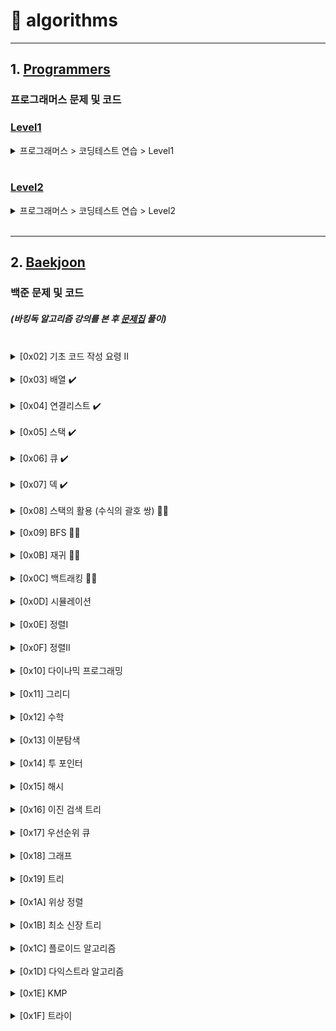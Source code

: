 # :runner: algorithms
<hr />

## 1. [Programmers](./Programmers)
### 프로그래머스 문제 및 코드

### [Level1](./Programmers/Level1)

<details>
<summary>프로그래머스 > 코딩테스트 연습 > Level1</summary>

* <완주하지 못한 선수> - [문제](https://programmers.co.kr/learn/courses/30/lessons/42576) | [코드1(Java)](./Programmers/Level1/완주하지못한선수/Solution.java) | [코드2(C++)](./Programmers/Level1/완주하지못한선수/Solution2.cpp)
* <가운데 글자 가져오기> - [문제](https://programmers.co.kr/learn/courses/30/lessons/12903) | [코드](./Programmers/Level1/가운데글자가져오기/Solution.java)
* <[1차] 비밀지도> - [문제](https://programmers.co.kr/learn/courses/30/lessons/17681) | [코드](./Programmers/Level1/비밀지도/Solution.java)
* <K번째수> - [문제](https://programmers.co.kr/learn/courses/30/lessons/42748) | [코드](./Programmers/Level1/K번째수/Solution.java)
* <두 개 뽑아서 더하기> - [문제](https://programmers.co.kr/learn/courses/30/lessons/68644) | [코드](./Programmers/Level1/두개뽑아서더하기/Solution.java)
* <모의고사> - [문제](https://programmers.co.kr/learn/courses/30/lessons/42840) | [코드](./Programmers/Level1/모의고사/Solution.java)
* <체육복> - [문제](https://programmers.co.kr/learn/courses/30/lessons/42862) | [코드](./Programmers/Level1/체육복/Solution.java)
* <2016년> - [문제](https://programmers.co.kr/learn/courses/30/lessons/12901) | [코드](./Programmers/Level1/2016년/Solution.java)
* <3진법 뒤집기> - [문제](https://programmers.co.kr/learn/courses/30/lessons/68935) | [코드](./Programmers/Level1/3진법뒤집기/Solution.java)
* <같은 숫자는 싫어> - [문제](https://programmers.co.kr/learn/courses/30/lessons/12906) | [코드](./Programmers/Level1/같은숫자는싫어/Solution.java)
* <나누어 떨어지는 숫자 배열> - [문제](https://programmers.co.kr/learn/courses/30/lessons/12910) | [코드](./Programmers/Level1/나누어떨어지는숫자배열/Solution.java)
* <두 정수 사이의 합> - [문제](https://programmers.co.kr/learn/courses/30/lessons/12912) | [코드](./Programmers/Level1/두정수사이의합/Solution.java)
* <문자열 내 마음대로 정렬하기> - [문제](https://programmers.co.kr/learn/courses/30/lessons/12915) | [코드](./Programmers/Level1/문자열내마음대로정렬하기/Solution.java)
* <문자열 내 p와 y의 개수> - [문제](https://programmers.co.kr/learn/courses/30/lessons/12916) | [코드](./Programmers/Level1/문자열내p와y의개수/Solution.java)
* <폰켓몬> - [문제](https://programmers.co.kr/learn/courses/30/lessons/1845) | [코드](./Programmers/Level1/폰켓몬/Solution.java)
* <문자열 내림차순으로 배치하기> - [문제](https://programmers.co.kr/learn/courses/30/lessons/12917) | [코드](./Programmers/Level1/문자열내림차순으로배치하기/Solution.java)
* <문자열 다루기 기본> - [문제](https://programmers.co.kr/learn/courses/30/lessons/12918) | [코드](./Programmers/Level1/문자열다루기기본/Solution.java)
* <소수 찾기> - [문제](https://programmers.co.kr/learn/courses/30/lessons/12921) | [코드](./Programmers/Level1/소수찾기/Solution.java) + ([에라토스테네스의 체](https://ko.wikipedia.org/wiki/%EC%97%90%EB%9D%BC%ED%86%A0%EC%8A%A4%ED%85%8C%EB%84%A4%EC%8A%A4%EC%9D%98_%EC%B2%B4))
* <수박수박수박수박수박수?> - [문제](https://programmers.co.kr/learn/courses/30/lessons/12922) | [코드](./Programmers/Level1/수박수박수박수박수박수/Solution.java)
* <문자열을 정수로 바꾸기> - [문제](https://programmers.co.kr/learn/courses/30/lessons/12925) | [코드](./Programmers/Level1/문자열을정수로바꾸기/Solution.java)
* <내적> - [문제](https://programmers.co.kr/learn/courses/30/lessons/70128) | [코드](./Programmers/Level1/내적/Solution.java)
* <시저 암호> - [문제](https://programmers.co.kr/learn/courses/30/lessons/12926) | [코드](./Programmers/Level1/시저암호/Solution.java)
* <약수의 합> - [문제](https://programmers.co.kr/learn/courses/30/lessons/12928) | [코드](./Programmers/Level1/약수의합/Solution.java)
* <이상한 문자 만들기> - [문제](https://programmers.co.kr/learn/courses/30/lessons/12930) | [코드](./Programmers/Level1/이상한문자만들기/Solution.java)
* <자릿수 더하기> - [문제](https://programmers.co.kr/learn/courses/30/lessons/12931) | [코드](./Programmers/Level1/자릿수더하기/Solution.java)
* <자연수 뒤집어 배열로 만들기> - [문제](https://programmers.co.kr/learn/courses/30/lessons/12932) | [코드](./Programmers/Level1/자연수뒤집어배열로만들기/Solution.java)
* <정수 내림차순으로 배치하기> - [문제](https://programmers.co.kr/learn/courses/30/lessons/12933) | [코드](./Programmers/Level1/정수내림차순으로배치하기/Solution.java)
* <정수 제곱근 판별> - [문제](https://programmers.co.kr/learn/courses/30/lessons/12934) | [코드](./Programmers/Level1/정수제곱근판별/Solution.java)
* <제일 작은 수 제거하기> - [문제](https://programmers.co.kr/learn/courses/30/lessons/12935) | [코드](./Programmers/Level1/제일작은수제거하기/Solution.java)
* <짝수와 홀수> - [문제](https://programmers.co.kr/learn/courses/30/lessons/12937) | [코드](./Programmers/Level1/짝수와홀수/Solution.java)
* <최대공약수와 최소공배수> - [문제](https://programmers.co.kr/learn/courses/30/lessons/12940) | [코드](./Programmers/Level1/최대공약수와최소공배수/Solution.java) + ([유클리드 호제법](https://namu.wiki/w/%EC%9C%A0%ED%81%B4%EB%A6%AC%EB%93%9C%20%ED%98%B8%EC%A0%9C%EB%B2%95))
* <콜라츠 추측> - [문제](https://programmers.co.kr/learn/courses/30/lessons/12943) | [코드](./Programmers/Level1/콜라츠추측/Solution.java)
* <평균 구하기> - [문제](https://programmers.co.kr/learn/courses/30/lessons/12944) | [코드](./Programmers/Level1/평균구하기/Solution.java)
* <하샤드 수> - [문제](https://programmers.co.kr/learn/courses/30/lessons/12947) | [코드](./Programmers/Level1/하샤드수/Solution.java)
* <핸드폰 번호 가리기> - [문제](https://programmers.co.kr/learn/courses/30/lessons/12948) | [코드](./Programmers/Level1/핸드폰번호가리기/Solution.java)
* <키패드 누르기> - [문제](https://programmers.co.kr/learn/courses/30/lessons/67256) | [코드](./Programmers/Level1/키패드누르기/Solution.java)
* <행렬의 덧셈> - [문제](https://programmers.co.kr/learn/courses/30/lessons/12950) | [코드](./Programmers/Level1/행렬의덧셈/Solution.java)
* <x만큼 간격이 있는 n개의 숫자> - [문제](https://programmers.co.kr/learn/courses/30/lessons/12954) | [코드](./Programmers/Level1/x만큼간격이있는n개의숫자/Solution.java)
* <직사각형 별찍기> - [문제](https://programmers.co.kr/learn/courses/30/lessons/12969) | [코드](./Programmers/Level1/직사각형별찍기/Solution.java)
* <소수 만들기> - [문제](https://programmers.co.kr/learn/courses/30/lessons/12977) | [코드](./Programmers/Level1/소수만들기/Solution.java)
* <예산> - [문제](https://programmers.co.kr/learn/courses/30/lessons/12982) | [코드](./Programmers/Level1/예산/Solution.java)
* <실패율> - [문제](https://programmers.co.kr/learn/courses/30/lessons/42889) | [코드](./Programmers/Level1/실패율/Solution.java)
* <다트 게임> - [문제](https://programmers.co.kr/learn/courses/30/lessons/17682) | [코드](./Programmers/Level1/다트게임/Solution.java)
* <신규 아이디 추천> - [문제](https://programmers.co.kr/learn/courses/30/lessons/72410) | [코드](./Programmers/Level1/신규아이디추천/Solution.java)
* <음양 더하기> - [문제](https://programmers.co.kr/learn/courses/30/lessons/76501) | [코드](./Programmers/Level1/음양더하기/Solution.java)
* <숫자 문자열과 영단어> - [문제](https://programmers.co.kr/learn/courses/30/lessons/81301) | [코드](./Programmers/Level1/숫자문자열과영단어/Solution.java)
* <없는 숫자 더하기> - [문제](https://school.programmers.co.kr/learn/courses/30/lessons/86051) | [코드](./Programmers/Level1/없는숫자더하기/Solution.java)
* <신고 결과 받기> - [문제](https://school.programmers.co.kr/learn/courses/30/lessons/92334) | [코드](./Programmers/Level1/신고결과받기/Solution.java)
* <부족한 금액 계산하기> - [문제](https://school.programmers.co.kr/learn/courses/30/lessons/82612) | [코드](./Programmers/Level1/부족한금액계산하기/Solution.java)
* <로또의 최고 순위와 최저 순위> - [문제](https://school.programmers.co.kr/learn/courses/30/lessons/77484) | [코드](./Programmers/Level1/로또의최고순위와최저순위/Solution.java)

</details>

<br />

### [Level2](./Programmers/Level1)

<details>
<summary> 프로그래머스 > 코딩테스트 연습 > Level2 </summary>

* <주식가격> - [문제](https://programmers.co.kr/learn/courses/30/lessons/42584) | [코드](./Programmers/Level2/주식가격/Solution.java)
* <124 나라의 숫자> - [문제](https://programmers.co.kr/learn/courses/30/lessons/12899) | [코드](./Programmers/Level2/124나라의숫자/Solution.java)
* <스킬트리> - [문제](https://programmers.co.kr/learn/courses/30/lessons/49993) | [코드](./Programmers/Level2/스킬트리/Solution.java)
* <프린터> - [문제](https://programmers.co.kr/learn/courses/30/lessons/42587) | [코드](./Programmers/Level2/프린터/Solution.java)
* <기능개발> - [문제](https://programmers.co.kr/learn/courses/30/lessons/42586) | [코드1](./Programmers/Level2/기능개발/Solution.java) | [코드2(Use Stack)](./Programmers/Level2/기능개발/Solution2.java)
* <멀쩡한 사각형> - [문제](https://programmers.co.kr/learn/courses/30/lessons/62048) | [코드](./Programmers/Level2/멀쩡한사각형/Solution.java) + ([유클리드 호제법](https://namu.wiki/w/%EC%9C%A0%ED%81%B4%EB%A6%AC%EB%93%9C%20%ED%98%B8%EC%A0%9C%EB%B2%95))
* <다리를 지나는 트럭> - [문제](https://programmers.co.kr/learn/courses/30/lessons/42583) | [코드](./Programmers/Level2/다리를지나는트럭/Solution.java)
* <문자열 압축> - [문제](https://programmers.co.kr/learn/courses/30/lessons/60057) | [코드](./Programmers/Level2/문자열압축/Solution.java)
* <큰 수 만들기> - [문제](https://programmers.co.kr/learn/courses/30/lessons/42883) | [코드](./Programmers/Level2/큰수만들기/Solution.java)
* <최댓값과 최솟값> - [문제](https://programmers.co.kr/learn/courses/30/lessons/12939) | [코드](./Programmers/Level2/최댓값과최솟값/Solution.java)
* <카펫> - [문제](https://programmers.co.kr/learn/courses/30/lessons/42842) | [코드](./Programmers/Level2/카펫/Solution.java)
* <가장 큰 수> - [문제](https://programmers.co.kr/learn/courses/30/lessons/42746) | [코드](./Programmers/Level2/가장큰수/Solution.java)
* <구명보트> - [문제](https://programmers.co.kr/learn/courses/30/lessons/42885) | [코드](./Programmers/Level2/구명보트/Solution.java)
* <더 맵게> - [문제](https://programmers.co.kr/learn/courses/30/lessons/42626) | [코드](./Programmers/Level2/더맵게/Solution.java)
* <JadenCase 문자열 만들기> - [문제](https://programmers.co.kr/learn/courses/30/lessons/12951) | [코드](./Programmers/Level2/JadenCase문자열만들기/Solution.java)
* <N개의 최소공배수> - [문제](https://programmers.co.kr/learn/courses/30/lessons/12953) | [코드](./Programmers/Level2/N개의최소공배수/Solution.java)
* <올바른 괄호> - [문제](https://programmers.co.kr/learn/courses/30/lessons/12909) | [코드](./Programmers/Level2/올바른괄호/Solution.java)
* <최솟값 만들기> - [문제](https://programmers.co.kr/learn/courses/30/lessons/12941) | [코드](./Programmers/Level2/최솟값만들기/Solution.java)
* <H - Index> - [문제](https://programmers.co.kr/learn/courses/30/lessons/42747) | [코드](./Programmers/Level2/H-Index/Solution.java)
* <전화번호 목록> - [문제](https://programmers.co.kr/learn/courses/30/lessons/42577) | [코드](./Programmers/Level2/전화번호목록/Solution.java)
* <행렬의 곱셈> - [문제](https://programmers.co.kr/learn/courses/30/lessons/12949) | [코드](./Programmers/Level2/행렬의곱셈/Solution.java)

</details>

<br />

<hr />

## 2. [Baekjoon](./Baekjoon)
### 백준 문제 및 코드
##### (바킹독 알고리즘 강의를 본 후 [문제집](https://github.com/encrypted-def/basic-algo-lecture) 풀이)

<br />

<details>
<summary>[0x02] 기초 코드 작성 요령 II</summary>

* <10871> - [문제](https://www.acmicpc.net/problem/10871) | [코드](./Baekjoon/0x02/10871/Main.java) | [코드(Python)](./Baekjoon/0x02/10871/Solution.py)
* <1000> - [문제](https://www.acmicpc.net/problem/1000) | [코드](./Baekjoon/0x02/1000/Main.java)
* <2557> - [문제](https://www.acmicpc.net/problem/2557) | [코드](./Baekjoon/0x02/2557/Main.java)
* <10171> - [문제](https://www.acmicpc.net/problem/10171) | [코드](./Baekjoon/0x02/10171/Main.java)
* <2309> - [문제](https://www.acmicpc.net/problem/2309) | [코드](./Baekjoon/0x02/2309/Main.java) | [코드(Python)](./Baekjoon/0x02/2309/Solution.py)
* <1267> - [문제](https://www.acmicpc.net/problem/1267) | [코드](./Baekjoon/0x02/1267/Main.java)
* <15552> - [문제](https://www.acmicpc.net/problem/15552) | [코드](./Baekjoon/0x02/15552/Main.java) | [코드(Python)](./Baekjoon/0x02/15552/Solution.py)
* <2446> - [문제](https://www.acmicpc.net/problem/2446) | [코드](./Baekjoon/0x02/2446/Main.java) | [코드(Python)](./Baekjoon/0x02/2446/Solution.py)
* <2562> - [문제](https://www.acmicpc.net/problem/2562) | [코드(Python)](./Baekjoon/0x02/2562/Solution.py)

</details>
<br />

<details>
<summary>[0x03] 배열 ✔️</summary>

* <10808> - [문제](https://www.acmicpc.net/problem/10808) | [코드](./Baekjoon/0x03/10808/Main.java) | [코드(Python)](./Baekjoon/0x03/10808/Solution.py)
* <2577> - [문제](https://www.acmicpc.net/problem/2577) | [코드(Python)](./Baekjoon/0x03/2577/Solution.py)
* <1475> - [문제](https://www.acmicpc.net/problem/1475) | [코드](./Baekjoon/0x03/1475/Main.java) | [코드(Python)](./Baekjoon/0x03/1475/Solution.py)
* <3273> - [문제](https://www.acmicpc.net/problem/3273) | [코드(Python)](./Baekjoon/0x03/3273/Solution.py)
* <10807> - [문제](https://www.acmicpc.net/problem/10807) | [코드(Python)](./Baekjoon/0x03/10807/Solution.py)
* <13300> - [문제](https://www.acmicpc.net/problem/13300) | [코드](./Baekjoon/0x03/13300/Main.java) | [코드(Python)](./Baekjoon/0x03/13300/Solution.py)
* <11328> - [문제](https://www.acmicpc.net/problem/11328) | [코드](./Baekjoon/0x03/11328/Main.java) | [코드(Python)](./Baekjoon/0x03/11328/Solution.py)
* <1919> - [문제](https://www.acmicpc.net/problem/1919) | [코드](./Baekjoon/0x03/1919/Main.java) | [코드(Python)](./Baekjoon/0x03/1919/Solution.py)

</details>
<br />

<details>
<summary>[0x04] 연결리스트 ✔️</summary>

* <1406> - [문제](https://www.acmicpc.net/problem/1406) | [코드1(ListIterator)](./Baekjoon/0x04/1406/Main.java) | [코드2(Stack)](./Baekjoon/0x04/1406/Main2.java) | [코드(Python)](./Baekjoon/0x04/1406/Solution.py) | [코드2(Python)](./Baekjoon/0x04/1406/Solution2.py)
* <5397> - [문제](https://www.acmicpc.net/problem/5397) | [코드(ListIterator)](./Baekjoon/0x04/5397/Main.java) | [코드(Python)](./Baekjoon/0x04/5397/Solution.py) | [코드2(Python)](./Baekjoon/0x04/5397/Solution2.py)
* <1158> - [문제](https://www.acmicpc.net/problem/1158) | [코드](./Baekjoon/0x04/1158/Main.java) | [코드(Python)](./Baekjoon/0x04/1158/Solution.py) | [코드2(Python)](./Baekjoon/0x04/1158/Solution2.py)

</details>
<br />

<details>
<summary>[0x05] 스택 ✔️</summary>

* <10828> - [문제](https://www.acmicpc.net/problem/10828) | [코드1(Stack)](./Baekjoon/0x05/10828/Main.java) | [코드2(배열)](./Baekjoon/0x05/10828/Main2.java) | [코드3(Python)](./Baekjoon/0x05/10828/Solution.py)
* <10773> - [문제](https://www.acmicpc.net/problem/10773) | [코드(Python)](./Baekjoon/0x05/10773/Solution.py)
* <1874> - [문제](https://www.acmicpc.net/problem/1874) | [코드](./Baekjoon/0x05/1874/Main.java) | [코드(Python)](./Baekjoon/0x05/1874/Solution.py) | [코드2(Python)](./Baekjoon/0x05/1874/Solution2.py)
* <2493> - [문제](https://www.acmicpc.net/problem/2493) | [코드](./Baekjoon/0x05/2493/Main.java) | [코드(Python)](./Baekjoon/0x05/2493/Solution.py) | [코드2(Python)](./Baekjoon/0x05/2493/Solution2.py)
* <6198> - [문제](https://www.acmicpc.net/problem/6198) | [코드(Python)](./Baekjoon/0x05/6198/Solution.py)
* <17298> - [문제](https://www.acmicpc.net/problem/17298) | [코드](./Baekjoon/0x05/17298/Solution.py)
* <3015>(P) - [문제](https://www.acmicpc.net/problem/3015) | [코드](./Baekjoon/0x05/3015/Main.java)
* <6549>(P)

</details>
<br />

<details>
<summary>[0x06] 큐 ✔️</summary>

* <10845> - [문제](https://www.acmicpc.net/problem/10845) | [코드](./Baekjoon/0x06/10845/Main.java) | [코드(Python)](./Baekjoon/0x06/10845/Solution.py)
* <18258> - [문제](https://www.acmicpc.net/problem/18258) | [코드](./Baekjoon/0x06/18258/Main.java) | [코드(Python)](./Baekjoon/0x06/18258/Solution.py) | [코드2(Python)](./Baekjoon/0x06/18258/Solution2.py)
* <2164> - [문제](https://www.acmicpc.net/problem/2164) | [코드(Python)](./Baekjoon/0x06/2164/Solution.py) | [코드2(Python)](./Baekjoon/0x06/2164/Solution2.py)

</details>
<br />

<details>
<summary>[0x07] 덱 ✔️</summary>

* <10866> - [문제](https://www.acmicpc.net/problem/10866) | [코드(Python)](./Baekjoon/0x07/10866/Solution.py)
* <1021> - [문제](https://www.acmicpc.net/problem/1021) | [코드(Python)](./Baekjoon/0x07/1021/Solution.py) | [코드2(Python)](./Baekjoon/0x07/1021/Solution2.py)
* <5430> - [문제](https://www.acmicpc.net/problem/5430) | [코드(Python)](./Baekjoon/0x07/5430/Solution.py)
* <11003>(P)

</details>
<br />

<details>
<summary>[0x08] 스택의 활용 (수식의 괄호 쌍) 👊🏻</summary>

* <4949> - [문제](https://www.acmicpc.net/problem/4949) | [코드(Python)](./Baekjoon/0x08/4949/Solution.py)
* <3986> - [문제](https://www.acmicpc.net/problem/3986) | [코드(Python)](./Baekjoon/0x08/3986/Solution.py)
* <9012> - [문제](https://www.acmicpc.net/problem/9012) | [코드(Python)](./Baekjoon/0x08/9012/Solution.py) | [코드2(Python)](./Baekjoon/0x08/9012/Solution2.py)
* <10799> - [문제](https://www.acmicpc.net/problem/10799) | [코드(Python)](./Baekjoon/0x08/10799/Solution.py)
* <2504>

</details>
<br />

<details>
<summary>[0x09] BFS 👊🏻</summary>

* <1926> - [문제](https://www.acmicpc.net/problem/1926) | [코드(Python)](./Baekjoon/0x09/1926/Solution.py) | [코드2(Python)](./Baekjoon/0x09/1926/Solution2.py)
* <2178> - [문제](https://www.acmicpc.net/problem/2178) | [코드(Python)](./Baekjoon/0x09/2178/Solution.py) | [코드2(Python)](./Baekjoon/0x09/2178/Solution2.py)
* <7576> - [문제](https://www.acmicpc.net/problem/7576) | [코드(Python)](./Baekjoon/0x09/7576/Solution.py) | [코드2(Python)](./Baekjoon/0x09/7576/Solution2.py)
* <4179> - [문제](https://www.acmicpc.net/problem/4179) | [코드(Python)](./Baekjoon/0x09/4179/Solution.py) | [코드2(Python)](./Baekjoon/0x09/4179/Solution2.py)
* <1697> - [문제](https://www.acmicpc.net/problem/1697) | [코드(Python)](./Baekjoon/0x09/1697/Solution.py)
* <1012> - [문제](https://www.acmicpc.net/problem/1012) | [코드(Python)](./Baekjoon/0x09/1012/Solution.py)
* <10026> - [문제](https://www.acmicpc.net/problem/10026) | [코드(Python)](./Baekjoon/0x09/10026/Solution.py) | [코드2(Python)](./Baekjoon/0x09/10026/Solution2.py)
* <7569> - [문제](https://www.acmicpc.net/problem/7569) | [코드(Python)](./Baekjoon/0x09/7569/Solution.py) | [코드2(Python)](./Baekjoon/0x09/7569/Solution2.py) | [코드3(Python)](./Baekjoon/0x09/7569/Solution3.py)
* <7562> - [문제](https://www.acmicpc.net/problem/7562) | [코드(Python)](./Baekjoon/0x09/7562/Solution.py)
* <5427> - [문제](https://www.acmicpc.net/problem/5427) | [코드(Python)](./Baekjoon/0x09/5427/Solution.py)
* <2583> - [문제](https://www.acmicpc.net/problem/2583) | [코드(Python)](./Baekjoon/0x09/2583/Solution.py)
* <2667> - [문제](https://www.acmicpc.net/problem/2667) | [코드(Python)](./Baekjoon/0x09/2667/Solution.py)
* <5014> - [문제](https://www.acmicpc.net/problem/5014) | [코드(Python)](./Baekjoon/0x09/5014/Solution.py)
* <2468> - [문제](https://www.acmicpc.net/problem/2468) | [코드(Python)](./Baekjoon/0x09/2468/Solution.py)
* <6593> - [문제](https://www.acmicpc.net/problem/6593) | [코드(Python)](./Baekjoon/0x09/6593/Solution.py)
* <2206> - [문제](https://www.acmicpc.net/problem/2206) | [코드(Python)](./Baekjoon/0x09/2206/Solution.py)
* <9466> - [문제](https://www.acmicpc.net/problem/9466) | [코드(Python)](./Baekjoon/0x09/9466/Solution.py)
* <2573> - [문제](https://www.acmicpc.net/problem/2573) | [코드(Python)](./Baekjoon/0x09/2573/Solution.py)

</details>
<br />

<details>
<summary>[0x0B] 재귀 👊🏻</summary>

* <1629> - [문제](https://www.acmicpc.net/problem/1629) | [코드(Python)](./Baekjoon/0x0B/1629/Solution.py) | [코드2(Python)](./Baekjoon/0x0B/1629/Solution2.py)
* <1074> - [문제](https://www.acmicpc.net/problem/1074) | [코드(Python)](./Baekjoon/0x0B/1074/Solution.py)
* <17478> - [문제](https://www.acmicpc.net/problem/17478) | [코드(Python)](./Baekjoon/0x0B/17478/Solution.py)
* <11729> - [문제](https://www.acmicpc.net/problem/11729) | [코드(Python)](./Baekjoon/0x0B/11729/Solution.py)
* <1780> - [문제](https://www.acmicpc.net/problem/1780) | [코드(Python)](./Baekjoon/0x0B/1780/Solution.py) | [코드2(Python)](./Baekjoon/0x0B/1780/Solution2.py)
* <2630> - [문제](https://www.acmicpc.net/problem/2630) | [코드(Python)](./Baekjoon/0x0B/2630/Solution.py) | [코드2(Python)](./Baekjoon/0x0B/2630/Solution2.py)
* <1992> - [문제](https://www.acmicpc.net/problem/1992) | [코드(Python)](./Baekjoon/0x0B/1992/Solution.py) | [코드2(Python)](./Baekjoon/0x0B/1992/Solution2.py)
* <2447> - [문제](https://www.acmicpc.net/problem/2447) | [코드(Python)](./Baekjoon/0x0B/2447/Solution.py)
* <2448> - [문제](https://www.acmicpc.net/problem/2448) | [코드(Python)](./Baekjoon/0x0B/2448/Solution.py)
* <14956>

</details>
<br />

<details>
<summary>[0x0C] 백트래킹 👊🏻</summary>

* <15649> - [문제](https://www.acmicpc.net/problem/15649) | [코드(Python)](./Baekjoon/0x0C/15649/Solution.py) | [코드2(Python)](./Baekjoon/0x0C/15649/Solution2.py)
* <9663> - [문제](https://www.acmicpc.net/problem/9663) | [코드(Python)](./Baekjoon/0x0C/9663/Solution.py) | [코드2(Python)](./Baekjoon/0x0C/9663/Solution2.py)
* <1182> - [문제](https://www.acmicpc.net/problem/1182) | [코드(Python)](./Baekjoon/0x0C/1182/Solution.py) | [코드2(Python)](./Baekjoon/0x0C/1182/Solution2.py)
* <15650> - [문제](https://www.acmicpc.net/problem/15650) | [코드(Python)](./Baekjoon/0x0C/15650/Solution.py) | [코드2(Python)](./Baekjoon/0x0C/15650/Solution2.py)
* <15651> - [문제](https://www.acmicpc.net/problem/15651) | [코드(Python)](./Baekjoon/0x0C/15651/Solution.py) | [코드2(Python)](./Baekjoon/0x0C/15651/Solution2.py)
* <15652> - [문제](https://www.acmicpc.net/problem/15652) | [코드(Python)](./Baekjoon/0x0C/15652/Solution.py)
* <15654> - [문제](https://www.acmicpc.net/problem/15654) | [코드(Python)](./Baekjoon/0x0C/15654/Solution.py)
* <15655> - [문제](https://www.acmicpc.net/problem/15655) | [코드(Python)](./Baekjoon/0x0C/15655/Solution.py)
* <15656> - [문제](https://www.acmicpc.net/problem/15656) | [코드(Python)](./Baekjoon/0x0C/15656/Solution.py)
* <15657> - [문제](https://www.acmicpc.net/problem/15657) | [코드(Python)](./Baekjoon/0x0C/15657/Solution.py)
* <15663> - [문제](https://www.acmicpc.net/problem/15663) | [코드(Python)](./Baekjoon/0x0C/15663/Solution.py)
* <15664> - [문제](https://www.acmicpc.net/problem/15664) | [코드(Python)](./Baekjoon/0x0C/15664/Solution.py)
* <15665> - [문제](https://www.acmicpc.net/problem/15665) | [코드(Python)](./Baekjoon/0x0C/15665/Solution.py)
* <15666> - [문제](https://www.acmicpc.net/problem/15666) | [코드(Python)](./Baekjoon/0x0C/15666/Solution.py)
* <6603> - [문제](https://www.acmicpc.net/problem/6603) | [코드(Python)](./Baekjoon/0x0C/6603/Solution.py)
* <1759> - [문제](https://www.acmicpc.net/problem/1759) | [코드(Python)](./Baekjoon/0x0C/1759/Solution.py)
* <1941>
* <16987> - [문제](https://www.acmicpc.net/problem/16987) | [코드(Python)](./Baekjoon/0x0C/16987/Solution.py)
* <18809>
* <1799> - [문제](https://www.acmicpc.net/problem/1799) | [코드(Python)](./Baekjoon/0x0C/1799/Solution.py)

</details>
<br />

<details>
<summary>[0x0D] 시뮬레이션</summary>

* <15683> - [문제](https://www.acmicpc.net/problem/15683) | [코드(Python)](./Baekjoon/0x0D/15683/Solution.py)
* <18808> - [문제](https://www.acmicpc.net/problem/18808) | [코드(Python)](./Baekjoon/0x0D/18808/Solution.py)
* <15686> - [문제](https://www.acmicpc.net/problem/15686) | [코드(Python)](./Baekjoon/0x0D/15686/Solution.py)
* <13335> - [문제](https://www.acmicpc.net/problem/13335) | [코드(Python)](./Baekjoon/0x0D/13335/Solution.py)

</details>
<br />

<details>
<summary>[0x0E] 정렬I</summary>

* <2750> - [문제](https://www.acmicpc.net/problem/2750) | [코드(Python)](./Baekjoon/0x0E/2750/Solution.py)
* <15688> - [문제](https://www.acmicpc.net/problem/15688) | [코드(Python)](./Baekjoon/0x0E/15688/Solution.py)
* <10814> - [문제](https://www.acmicpc.net/problem/10814) | [코드(Python)](./Baekjoon/0x0E/10814/Solution.py)
* <11651> - [문제](https://www.acmicpc.net/problem/11651) | [코드(Python)](./Baekjoon/0x0E/11651/Solution.py)

</details>
<br />

<details>
<summary>[0x0F] 정렬II</summary>

* <1431> - [문제](https://www.acmicpc.net/problem/1431) | [코드(Python)](./Baekjoon/0x0F/1431/Solution.py)
* <11652> - [문제](https://www.acmicpc.net/problem/11652) | [코드(Python)](./Baekjoon/0x0F/11652/Solution.py)
* <2910> - [문제](https://www.acmicpc.net/problem/2910) | [코드(Python)](./Baekjoon/0x0F/2910/Solution.py)
* <7795> - [문제](https://www.acmicpc.net/problem/7795) | [코드(Python)](./Baekjoon/0x0F/7795/Solution.py)

</details>
<br />

<details>
<summary>[0x10] 다이나믹 프로그래밍</summary>

* <1463> - [문제](https://www.acmicpc.net/problem/1463) | [코드(Python)](./Baekjoon/0x10/1463/Solution.py)
* <9095> - [문제](https://www.acmicpc.net/problem/9095) | [코드(Python)](./Baekjoon/0x10/9095/Solution.py)
* <1149> - [문제](https://www.acmicpc.net/problem/1149) | [코드(Python)](./Baekjoon/0x10/1149/Solution.py)
* <1932> - [문제](https://www.acmicpc.net/problem/1932) | [코드(Python)](./Baekjoon/0x10/1932/Solution.py)
* <11727> - [문제](https://www.acmicpc.net/problem/11727) | [코드(Python)](./Baekjoon/0x10/11727/Solution.py)
* <14501> - [문제](https://www.acmicpc.net/problem/14501) | [코드(Python)](./Baekjoon/0x10/14501/Solution.py)

</details>
<br />

<details>
<summary>[0x11] 그리디</summary>

* <11047> - [문제](https://www.acmicpc.net/problem/11047) | [코드(Python)](./Baekjoon/0x11/11047/Solution.py)
* <1931> - [문제](https://www.acmicpc.net/problem/1931) | [코드(Python)](./Baekjoon/0x11/1931/Solution.py)
* <2217> - [문제](https://www.acmicpc.net/problem/2217) | [코드(Python)](./Baekjoon/0x11/2217/Solution.py)
* <1026> - [문제](https://www.acmicpc.net/problem/1026) | [코드(Python)](./Baekjoon/0x11/1026/Solution.py)
* <11399> - [문제](https://www.acmicpc.net/problem/11399) | [코드(Python)](./Baekjoon/0x11/11399/Solution.py)

</details>
<br />

<details>
<summary>[0x12] 수학</summary>

* <1978> - [문제](https://www.acmicpc.net/problem/1978) | [코드(Python)](./Baekjoon/0x12/1978/Solution.py)
* <1929> - [문제](https://www.acmicpc.net/problem/1929) | [코드(Python)](./Baekjoon/0x12/1929/Solution.py)
* <11653> - [문제](https://www.acmicpc.net/problem/11653) | [코드(Python)](./Baekjoon/0x12/11653/Solution.py)
* <11050> - [문제](https://www.acmicpc.net/problem/11050) | [코드(Python)](./Baekjoon/0x12/11050/Solution.py)
* <15894> - [문제](https://www.acmicpc.net/problem/15894) | [코드(Python)](./Baekjoon/0x12/15894/Solution.py)
* <4796> - [문제](https://www.acmicpc.net/problem/4796) | [코드(Python)](./Baekjoon/0x12/4796/Solution.py)

</details>
<br />

<details>
<summary>[0x13] 이분탐색</summary>

* <1920> - [문제](https://www.acmicpc.net/problem/1920) | [코드(Python)](./Baekjoon/0x13/1920/Solution.py)
* <10816> - [문제](https://www.acmicpc.net/problem/10816) | [코드(Python)](./Baekjoon/0x13/10816/Solution.py)
* <18870> - [문제](https://www.acmicpc.net/problem/18870) | [코드(Python)](./Baekjoon/0x13/18870/Solution.py)
* <10815> - [문제](https://www.acmicpc.net/problem/10815) | [코드(Python)](./Baekjoon/0x13/10815/Solution.py)

</details>
<br />

<details>
<summary>[0x14] 투 포인터</summary>

* <2230> - [문제](https://www.acmicpc.net/problem/2230) | [코드(Python)](./Baekjoon/0x14/2230/Solution.py)
* <1806> - [문제](https://www.acmicpc.net/problem/1806) | [코드(Python)](./Baekjoon/0x14/1806/Solution.py)
* <1644> - [문제](https://www.acmicpc.net/problem/1644) | [코드(Python)](./Baekjoon/0x14/1644/Solution.py)
* <2003> - [문제](https://www.acmicpc.net/problem/2003) | [코드(Python)](./Baekjoon/0x14/2003/Solution.py)

</details>
<br />

<details>
<summary>[0x15] 해시</summary>

* <7785> - [문제](https://www.acmicpc.net/problem/7785) | [코드(Python)](./Baekjoon/0x15/7785/Solution.py)
* <1620> - [문제](https://www.acmicpc.net/problem/1620) | [코드(Python)](./Baekjoon/0x15/1620/Solution.py)
* <13414> - [문제](https://www.acmicpc.net/problem/13414) | [코드(Python)](./Baekjoon/0x15/13414/Solution.py)
* <17219> - [문제](https://www.acmicpc.net/problem/17219) | [코드(Python)](./Baekjoon/0x15/17219/Solution.py)
* <9375> - [문제](https://www.acmicpc.net/problem/9375) | [코드(Python)](./Baekjoon/0x15/9375/Solution.py)

</details>
<br />

<details>
<summary>[0x16] 이진 검색 트리</summary>

* <7662> - [문제](https://www.acmicpc.net/problem/7662) | [코드(Python)](./Baekjoon/0x16/7662/Solution.py)
* <1202> - [문제](https://www.acmicpc.net/problem/1202) | [코드(Python)](./Baekjoon/0x16/1202/Solution.py)
* <21939> - [문제](https://www.acmicpc.net/problem/21939) | [코드(Python)](./Baekjoon/0x16/21939/Solution.py)

</details>
<br />

<details>
<summary>[0x17] 우선순위 큐</summary>

* <11286> - [문제](https://www.acmicpc.net/problem/11286) | [코드(Python)](./Baekjoon/0x17/11286/Solution.py)
* <1715> - [문제](https://www.acmicpc.net/problem/1715) | [코드(Python)](./Baekjoon/0x17/1715/Solution.py)
* <1927> - [문제](https://www.acmicpc.net/problem/1927) | [코드(Python)](./Baekjoon/0x17/1927/Solution.py)
* <2075> - [문제](https://www.acmicpc.net/problem/2075) | [코드(Python)](./Baekjoon/0x17/2075/Solution.py)

</details>
<br />

<details>
<summary>[0x18] 그래프</summary>

* <11724> - [문제](https://www.acmicpc.net/problem/11724) | [코드(Python)](./Baekjoon/0x18/11724/Solution.py)
* <1260> - [문제](https://www.acmicpc.net/problem/1260) | [코드(Python)](./Baekjoon/0x18/1260/Solution.py)
* <2606> - [문제](https://www.acmicpc.net/problem/2606) | [코드(Python)](./Baekjoon/0x18/2606/Solution.py)
* <5567> - [문제](https://www.acmicpc.net/problem/5567) | [코드(Python)](./Baekjoon/0x18/5567/Solution.py)

</details>
<br />

<details>
<summary>[0x19] 트리</summary>

* <11725> - [문제](https://www.acmicpc.net/problem/11725) | [코드(Python)](./Baekjoon/0x19/11725/Solution.py)
* <1991> - [문제](https://www.acmicpc.net/problem/1991) | [코드(Python)](./Baekjoon/0x19/1991/Solution.py)
* <15681> - [문제](https://www.acmicpc.net/problem/15681) | [코드(Python)](./Baekjoon/0x19/15681/Solution.py)
* <1240> - [문제](https://www.acmicpc.net/problem/1240) | [코드(Python)](./Baekjoon/0x19/1240/Solution.py)
* <4803> - [문제](https://www.acmicpc.net/problem/4803) | [코드(Python)](./Baekjoon/0x19/4803/Solution.py)

</details>
<br />

<details>
<summary>[0x1A] 위상 정렬</summary>

* <2252> - [문제](https://www.acmicpc.net/problem/2252) | [코드(Python)](./Baekjoon/0x1A/2252/Solution.py)
* <2623> - [문제](https://www.acmicpc.net/problem/2623) | [코드(Python)](./Baekjoon/0x1A/2623/Solution.py)
* <21276> - [문제](https://www.acmicpc.net/problem/21276) | [코드(Python)](./Baekjoon/0x1A/21276/Solution.py)

</details>
<br />

<details>
<summary>[0x1B] 최소 신장 트리</summary>

* <1197> - [문제](https://www.acmicpc.net/problem/1197) | [코드(Python)](./Baekjoon/0x1B/1197/Solution.py)
* <1368> - [문제](https://www.acmicpc.net/problem/1368) | [코드(Python)](./Baekjoon/0x1B/1368/Solution.py)
* <9372> - [문제](https://www.acmicpc.net/problem/9372) | [코드(Python)](./Baekjoon/0x1B/9372/Solution.py)
* <16398> - [문제](https://www.acmicpc.net/problem/16398) | [코드(Python)](./Baekjoon/0x1B/16398/Solution.py)

</details>
<br />

<details>
<summary>[0x1C] 플로이드 알고리즘</summary>

* <11404> - [문제](https://www.acmicpc.net/problem/11404) | [코드(Python)](./Baekjoon/0x1C/11404/Solution.py)
* <11780> - [문제](https://www.acmicpc.net/problem/11780) | [코드(Python)](./Baekjoon/0x1C/11780/Solution.py)
* <14938> - [문제](https://www.acmicpc.net/problem/14938) | [코드(Python)](./Baekjoon/0x1C/14938/Solution.py)

</details>
<br />

<details>
<summary>[0x1D] 다익스트라 알고리즘</summary>

* <1753> - [문제](https://www.acmicpc.net/problem/1753) | [코드(Python)](./Baekjoon/0x1D/1753/Solution.py)
* <11779> - [문제](https://www.acmicpc.net/problem/11779) | [코드(Python)](./Baekjoon/0x1D/11779/Solution.py)
* <1238> - [문제](https://www.acmicpc.net/problem/1238) | [코드(Python)](./Baekjoon/0x1D/1238/Solution.py)
* <1504> - [문제](https://www.acmicpc.net/problem/1504) | [코드(Python)](./Baekjoon/0x1D/1504/Solution.py)

</details>
<br />

<details>
<summary>[0x1E] KMP</summary>

* <16916> - [문제](https://www.acmicpc.net/problem/16916) | [코드(Python)](./Baekjoon/0x1E/16916/Solution.py)
* <16172> - [문제](https://www.acmicpc.net/problem/16172) | [코드(Python)](./Baekjoon/0x1E/16172/Solution.py)

</details>
<br />

<details>
<summary>[0x1F] 트라이</summary>

* <14425> - [문제](https://www.acmicpc.net/problem/14425) | [코드(Python)](./Baekjoon/0x1F/14425/Solution.py)
* <14426> - [문제](https://www.acmicpc.net/problem/14426) | [코드(Python)](./Baekjoon/0x1F/14426/Solution.py)
* <5052> - [문제](https://www.acmicpc.net/problem/5052) | [코드(Python)](./Baekjoon/0x1F/5052/Solution.py)

</details>
<br />